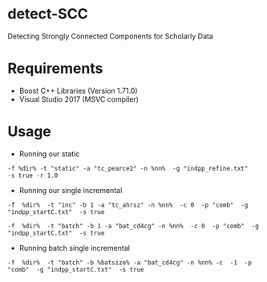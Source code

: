 # detect-SCC
Detecting Strongly Connected Components for Scholarly Data

# Requirements

- Boost C++ Libraries (Version 1.71.0)
- Visual Studio 2017 (MSVC compiler)

# Usage

- Running our static 

 `-f %dir% -t "static" -a "tc_pearce2" -n %nn%  -g "indpp_refine.txt"   -s true -r 1.0`

- Running our single incremental 
 

`-f  %dir%  -t "inc" -b 1 -a "tc_ahrsz" -n %nn%  -c 0  -p "comb"  -g "indpp_startC.txt"  -s true` 

`-f  %dir%  -t "batch" -b 1 -a "bat_cd4cg" -n %nn%  -c 0  -p "comb"  -g "indpp_startC.txt"  -s true` 

- Running batch single incremental 

`-f  %dir%  -t "batch" -b %batsize% -a "bat_cd4cg" -n %nn% -c  -1  -p "comb"  -g "indpp_startC.txt"  -s true`
